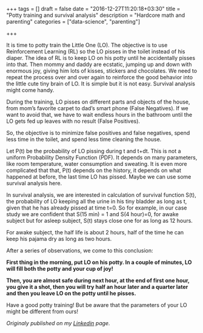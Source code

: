 +++
tags = []
draft = false
date = "2016-12-27T11:20:18+03:30"
title = "Potty training and survival analysis"
description = "Hardcore math and parenting"
categories = ["data-science", "parenting"]

+++

It is time to potty train the Little One (LO). 
The objective is to use Reinforcement Learning (RL) so the LO pisses in the toilet instead of his diaper. 
The idea of RL is to keep LO on his potty until he accidentally pisses into that. 
Then mommy and daddy are ecstatic, jumping up and down with enormous joy, 
giving him lots of kisses, stickers and chocolates. 
We need to repeat the process over and over again to reinforce the good behavior into the little cute tiny brain of LO. 
It is simple but it is not easy. 
Survival analysis might come handy. 
<!--more-->

During the training, LO pisses on different parts and objects of the house, 
from mom’s favorite carpet to dad’s smart phone (False Negatives). 
If we want to avoid that, 
we have to wait endless hours in the bathroom until the LO gets fed up leaves with no result (False Positives).

So, the objective is to minimize false positives and false negatives, 
spend less time in the toilet, and spend less time cleaning the house.

Let P(t) be the probability of LO pissing during t and t+dt. 
This is not a uniform Probability Density Function (PDF). 
It depends on many parameters, like room temperature, water consumption and  sweating. 
It is even more complicated that that, P(t) depends on the history, 
it depends on what happened at before, the last time LO has pissed. 
Maybe we can use some survival analysis here.

In survival analysis, we are interested in calculation of survival function S(t), 
the probability of LO keeping all the urine in his tiny bladder as long as t, 
given that he has already pissed at time t=0. 
So for example, in our case study we are confident that S(15 min) = 1 and S(4 hour)=0, 
for awake subject but for asleep subject, S(t) stays close one for as long as 12 hours.

For awake subject, the half life is about 2 hours, 
half of the time he can keep his pajama dry as long as two hours.

After a series of observations, we come to this conclusion:

**First thing in the morning, put LO on his potty. In a couple of minutes, LO will fill both the potty and your cup of joy!**

**Then, you are almost safe during next hour, at the end of first one hour, you give it a shot, then you will try half an hour later and a quarter later and then you leave LO on the potty until he pisses.**

Have a good potty training! But be aware that the parameters of your LO might be different from ours!

*Originaly published on my [Linkedin](https://www.linkedin.com/pulse/potty-training-data-scientists-way-hamed-seyed-allaei) page.* 

